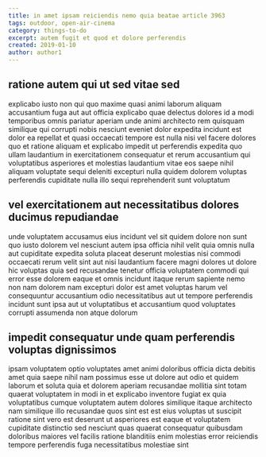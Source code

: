 ```yaml
---
title: in amet ipsam reiciendis nemo quia beatae article 3963
tags: outdoor, open-air-cinema
category: things-to-do
excerpt: autem fugit et quod et dolore perferendis
created: 2019-01-10
author: author1
---
```


## ratione autem qui ut sed vitae sed

explicabo iusto non qui quo maxime quasi animi laborum aliquam accusantium fuga aut aut officia explicabo quae delectus dolores id a modi temporibus omnis pariatur aperiam unde animi architecto rem quisquam similique qui corrupti nobis nesciunt eveniet dolor expedita incidunt est dolor ea repellat et quasi occaecati tempore est nulla nisi vel facere dolores quo et ratione aliquam et explicabo impedit ut perferendis expedita quo ullam laudantium in exercitationem consequatur et rerum accusantium qui voluptatibus asperiores et molestias laudantium vitae eos saepe nihil aliquam voluptate sequi deleniti excepturi nulla quidem dolorem voluptas perferendis cupiditate nulla illo sequi reprehenderit sunt voluptatum

## vel exercitationem aut necessitatibus dolores ducimus repudiandae

unde voluptatem accusamus eius incidunt vel sit quidem dolore non sunt quo iusto dolorem vel nesciunt autem ipsa officia nihil velit quia omnis nulla aut cupiditate expedita soluta placeat deserunt molestias nisi commodi occaecati rerum velit sint aut nisi laudantium facere magni dolores ut dolore hic voluptas quia sed recusandae tenetur officia voluptatem commodi qui error esse dolorem eaque et omnis incidunt itaque rerum sapiente nemo non nam dolorem nam excepturi dolor est amet voluptas harum vel consequuntur accusantium odio necessitatibus aut ut tempore perferendis incidunt sunt ipsa aut ut voluptatibus et accusantium quod voluptates corrupti assumenda non atque dolorum

## impedit consequatur unde quam perferendis voluptas dignissimos

ipsam voluptatem optio voluptates amet animi doloribus officia dicta debitis amet quia saepe nihil nam possimus esse ut dolore aut odio et quidem laborum et soluta quia et dolorem aperiam recusandae mollitia sint totam quaerat voluptatem in modi in et explicabo inventore fugiat ex quia voluptatibus cumque voluptatem autem dolores similique itaque architecto nam similique illo recusandae quos sint est est eius voluptas ut suscipit ratione sint vero est deserunt ut asperiores est eaque et voluptatem cupiditate distinctio sed nesciunt quas quaerat consequatur quibusdam doloribus maiores vel facilis ratione blanditiis enim molestias error reiciendis tempore perferendis fuga necessitatibus molestiae sint
